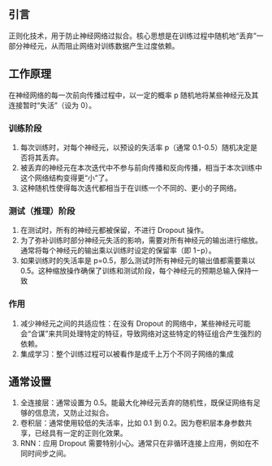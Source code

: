 ## 引言
正则化技术，用于防止神经网络过拟合。核心思想是在训练过程中随机地“丢弃”一部分神经元，从而阻止网络对训练数据产生过度依赖。
## 工作原理
在神经网络的每一次前向传播过程中，以一定的概率 p 随机地将某些神经元及其连接暂时“失活”（设为 0）。
### 训练阶段
1. 每次训练时，对每个神经元，以预设的失活率 p（通常 0.1-0.5）随机决定是否将其丢弃。
2. 被丢弃的神经元在本次迭代中不参与前向传播和反向传播，相当于本次训练中这个网络结构变得更“小”了。
3. 这种随机性使得每次迭代都相当于在训练一个不同的、更小的子网络。
### 测试（推理）阶段
1. 在测试时，所有的神经元都被保留，不进行 Dropout 操作。
2. 为了弥补训练时部分神经元失活的影响，需要对所有神经元的输出进行缩放。通常将每个神经元的输出乘以训练时设定的保留率（即 1−p）。
3. 如果训练时的失活率是 p=0.5，那么测试时所有神经元的输出值都需要乘以 0.5。这种缩放操作确保了训练和测试阶段，每个神经元的预期总输入保持一致
### 作用
1. 减少神经元之间的共适应性：在没有 Dropout 的网络中，某些神经元可能会“合谋”来共同处理特定的特征，导致网络对这些特定的特征组合产生强烈的依赖。
2. 集成学习：整个训练过程可以被看作是成千上万个不同子网络的集成
## 通常设置
1. 全连接层：通常设置为 0.5。能最大化神经元丢弃的随机性，既保证网络有足够的信息流，又防止过拟合。
2. 卷积层：通常使用较低的失活率，比如 0.1 到 0.2。因为卷积层本身参数共享，已经具有一定的正则化效果。
3. RNN：应用 Dropout 需要特别小心。通常只在非循环连接上应用，例如在不同时间步之间。
